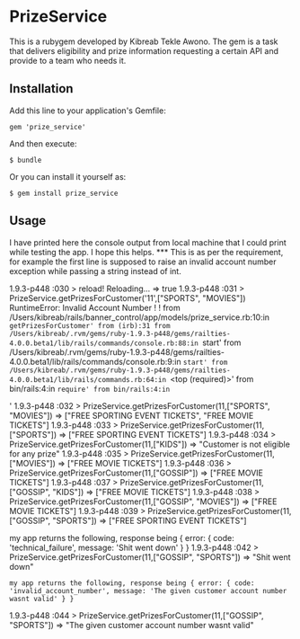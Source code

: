 # PrizeService

This is a rubygem developed by Kibreab Tekle Awono. The gem is a task that delivers eligibility and prize information requesting a certain API and provide to a team who needs it. 

## Installation

Add this line to your application's Gemfile:

    gem 'prize_service'

And then execute:

    $ bundle

Or you can install it yourself as:

    $ gem install prize_service

## Usage

 I have printed here the console output from local machine that I could print while testing the app. I hope this helps.
 *** This is as per the requirement, for example the first line is supposed to raise an invalid account number exception while passing a string instead of int.

 1.9.3-p448 :030 > reload!
Reloading...
 => true 
1.9.3-p448 :031 > PrizeService.getPrizesForCustomer('11',["SPORTS", "MOVIES"])
RuntimeError: Invalid Account Number ! !
	from /Users/kibreab/rails/banner_control/app/models/prize_service.rb:10:in `getPrizesForCustomer'
	from (irb):31
	from /Users/kibreab/.rvm/gems/ruby-1.9.3-p448/gems/railties-4.0.0.beta1/lib/rails/commands/console.rb:88:in `start'
	from /Users/kibreab/.rvm/gems/ruby-1.9.3-p448/gems/railties-4.0.0.beta1/lib/rails/commands/console.rb:9:in `start'
	from /Users/kibreab/.rvm/gems/ruby-1.9.3-p448/gems/railties-4.0.0.beta1/lib/rails/commands.rb:64:in `<top (required)>'
	from bin/rails:4:in `require'
	from bin/rails:4:in `<main>'
1.9.3-p448 :032 > PrizeService.getPrizesForCustomer(11,["SPORTS", "MOVIES"])
 => ["FREE SPORTING EVENT TICKETS", "FREE MOVIE TICKETS"] 
1.9.3-p448 :033 > PrizeService.getPrizesForCustomer(11,["SPORTS"])
 => ["FREE SPORTING EVENT TICKETS"] 
1.9.3-p448 :034 > PrizeService.getPrizesForCustomer(11,["KIDS"])
 => "Customer is not eligible for any prize" 
1.9.3-p448 :035 > PrizeService.getPrizesForCustomer(11,["MOVIES"])
 => ["FREE MOVIE TICKETS"] 
1.9.3-p448 :036 > PrizeService.getPrizesForCustomer(11,["GOSSIP"])
 => ["FREE MOVIE TICKETS"] 
1.9.3-p448 :037 > PrizeService.getPrizesForCustomer(11,["GOSSIP", "KIDS"])
 => ["FREE MOVIE TICKETS"] 
1.9.3-p448 :038 > PrizeService.getPrizesForCustomer(11,["GOSSIP", "MOVIES"])
 => ["FREE MOVIE TICKETS"] 
1.9.3-p448 :039 > PrizeService.getPrizesForCustomer(11,["GOSSIP", "SPORTS"])
 => ["FREE SPORTING EVENT TICKETS"] 

 my app returns the following, response being { error: { code: 'technical_failure', message: 'Shit went down' } }
1.9.3-p448 :042 > PrizeService.getPrizesForCustomer(11,["GOSSIP", "SPORTS"])
 => "Shit went down" 

	my app returns the following, response being { error: { code: 'invalid_account_number', message: 'The given customer account number wasnt valid' } }
 1.9.3-p448 :044 > PrizeService.getPrizesForCustomer(11,["GOSSIP", "SPORTS"])
 => "The given customer account number wasnt valid" 


